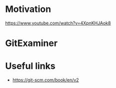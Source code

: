 # Motivation

https://www.youtube.com/watch?v=4XpnKHJAok8

# GitExaminer

# Useful links

* https://git-scm.com/book/en/v2
